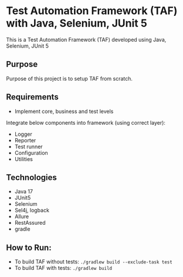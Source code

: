 # Test Automation Framework (TAF) with Java, Selenium, JUnit 5

This is a Test Automation Framework (TAF) developed using Java, Selenium, JUnit 5

## Purpose

Purpose of this project is to setup TAF from scratch.

## Requirements

- Implement core, business and test levels

Integrate below components into framework (using correct layer):

- Logger
- Reporter
- Test runner
- Configuration
- Utilities 

## Technologies
- Java 17
- JUnit5
- Selenium
- Sel4j, logback
- Allure
- RestAssured
- gradle

## How to Run:
- To build TAF without tests:
  ```./gradlew build --exclude-task test```
- To build TAF with tests:
```./gradlew build```